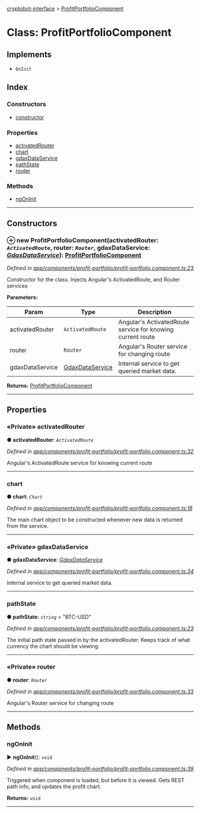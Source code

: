 [cryptobot-interface](../README.md) > [ProfitPortfolioComponent](../classes/profitportfoliocomponent.md)



# Class: ProfitPortfolioComponent

## Implements

* `OnInit`

## Index

### Constructors

* [constructor](profitportfoliocomponent.md#markdown-header-constructor)


### Properties

* [activatedRouter](profitportfoliocomponent.md#markdown-header-private-activatedrouter)
* [chart](profitportfoliocomponent.md#markdown-header-chart)
* [gdaxDataService](profitportfoliocomponent.md#markdown-header-private-gdaxdataservice)
* [pathState](profitportfoliocomponent.md#markdown-header-pathstate)
* [router](profitportfoliocomponent.md#markdown-header-private-router)


### Methods

* [ngOnInit](profitportfoliocomponent.md#markdown-header-ngoninit)



---
## Constructors



### ⊕ **new ProfitPortfolioComponent**(activatedRouter: *`ActivatedRoute`*, router: *`Router`*, gdaxDataService: *[GdaxDataService](gdaxdataservice.md)*): [ProfitPortfolioComponent](profitportfoliocomponent.md)


*Defined in [app/components/profit-portfolio/profit-portfolio.component.ts:23](https://github.com/WilliamRADFunk/cryptobot-interface/blob/b6d7879/src/app/components/profit-portfolio/profit-portfolio.component.ts#L23)*



Constructor for the class. Injects Angular's ActivatedRoute, and Router services


**Parameters:**

| Param | Type | Description |
| ------ | ------ | ------ |
| activatedRouter | `ActivatedRoute`   |  Angular's ActivatedRoute service for knowing current route |
| router | `Router`   |  Angular's Router service for changing route |
| gdaxDataService | [GdaxDataService](gdaxdataservice.md)   |  Internal service to get queried market data. |





**Returns:** [ProfitPortfolioComponent](profitportfoliocomponent.md)

---


## Properties


### «Private» activatedRouter

**●  activatedRouter**:  *`ActivatedRoute`* 

*Defined in [app/components/profit-portfolio/profit-portfolio.component.ts:32](https://github.com/WilliamRADFunk/cryptobot-interface/blob/b6d7879/src/app/components/profit-portfolio/profit-portfolio.component.ts#L32)*



Angular's ActivatedRoute service for knowing current route




___



###  chart

**●  chart**:  *`Chart`* 

*Defined in [app/components/profit-portfolio/profit-portfolio.component.ts:18](https://github.com/WilliamRADFunk/cryptobot-interface/blob/b6d7879/src/app/components/profit-portfolio/profit-portfolio.component.ts#L18)*



The main chart object to be constructed whenever new data is returned from the service.




___



### «Private» gdaxDataService

**●  gdaxDataService**:  *[GdaxDataService](gdaxdataservice.md)* 

*Defined in [app/components/profit-portfolio/profit-portfolio.component.ts:34](https://github.com/WilliamRADFunk/cryptobot-interface/blob/b6d7879/src/app/components/profit-portfolio/profit-portfolio.component.ts#L34)*



Internal service to get queried market data.




___



###  pathState

**●  pathState**:  *`string`*  = "BTC-USD"

*Defined in [app/components/profit-portfolio/profit-portfolio.component.ts:23](https://github.com/WilliamRADFunk/cryptobot-interface/blob/b6d7879/src/app/components/profit-portfolio/profit-portfolio.component.ts#L23)*



The initial path state passed in by the activatedRouter. Keeps track of what currency the chart should be viewing.




___



### «Private» router

**●  router**:  *`Router`* 

*Defined in [app/components/profit-portfolio/profit-portfolio.component.ts:33](https://github.com/WilliamRADFunk/cryptobot-interface/blob/b6d7879/src/app/components/profit-portfolio/profit-portfolio.component.ts#L33)*



Angular's Router service for changing route




___


## Methods


###  ngOnInit

► **ngOnInit**(): `void`



*Defined in [app/components/profit-portfolio/profit-portfolio.component.ts:39](https://github.com/WilliamRADFunk/cryptobot-interface/blob/b6d7879/src/app/components/profit-portfolio/profit-portfolio.component.ts#L39)*



Triggered when component is loaded, but before it is viewed. Gets REST path info, and updates the profit chart.




**Returns:** `void`





___



